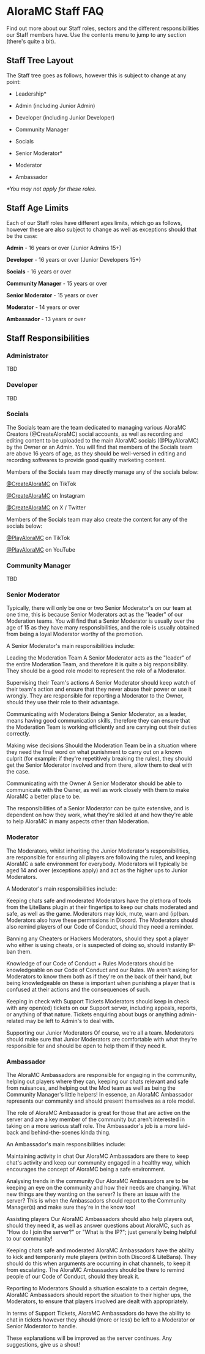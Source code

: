 # AloraMC Staff FAQ
Find out more about our Staff roles, sectors and the different responsibilities our Staff members have. Use the contents menu to jump to any section (there's quite a bit).

## Staff Tree Layout
The Staff tree goes as follows, however this is subject to change at any point:

- Leadership*

- Admin (including Junior Admin)

- Developer (including Junior Developer)

- Community Manager

- Socials

- Senior Moderator*

- Moderator

- Ambassador

*\*You may not apply for these roles.*

## Staff Age Limits
Each of our Staff roles have different ages limits, which go as follows, however these are also subject to change as well as exceptions should that be the case:

**Admin** - 16 years or over (Junior Admins 15+)

**Developer** - 16 years or over (Junior Developers 15+)

**Socials** - 16 years or over

**Community Manager** - 15 years or over

**Senior Moderator** - 15 years or over

**Moderator** - 14 years or over

**Ambassador** - 13 years or over

## Staff Responsibilities
### Administrator
TBD

### Developer
TBD

### Socials
The Socials team are the team dedicated to managing various AloraMC Creators (@CreateAloraMC) social accounts, as well as recording and editing content to be uploaded to the main AloraMC socials (@PlayAloraMC) by the Owner or an Admin. You will find that members of the Socials team are above 16 years of age, as they should be well-versed in editing and recording softwares to provide good quality marketing content.

Members of the Socials team may directly manage any of the socials below:

[@CreateAloraMC](https://www.tiktok.com/@createaloramc) on TikTok

[@CreateAloraMC](https://www.instagram.com/createaloramc) on Instagram

[@CreateAloraMC](https://x.com/CreateAloraMC) on X / Twitter

Members of the Socials team may also create the content for any of the socials below:

[@PlayAloraMC](https://www.tiktok.com/@playaloramc) on TikTok

[@PlayAloraMC](https://www.youtube.com/@PlayAloraMC) on YouTube

### Community Manager
TBD

### Senior Moderator
Typically, there will only be one or two Senior Moderator's on our team at one time, this is because Senior Moderators act as the "leader" of our Moderation teams. You will find that a Senior Moderator is usually over the age of 15 as they have many responsibilities, and the role is usually obtained from being a loyal Moderator worthy of the promotion.

A Senior Moderator's main responsibilities include:

Leading the Moderation Team
A Senior Moderator acts as the "leader" of the entire Moderation Team, and therefore it is quite a big responsibility. They should be a good role model to represent the role of a Moderator.

Supervising their Team's actions
A Senior Moderator should keep watch of their team's action and ensure that they never abuse their power or use it wrongly. They are responsible for reporting a Moderator to the Owner, should they use their role to their advantage.

Communicating with Moderators
Being a Senior Moderator, as a leader, means having good communication skills, therefore they can ensure that the Moderation Team is working efficiently and are carrying out their duties correctly.

Making wise decisions
Should the Moderation Team be in a situation where they need the final word on what punishment to carry out on a known culprit (for example: if they're repetitively breaking the rules), they should get the Senior Moderator involved and from there, allow them to deal with the case. 

Communicating with the Owner
A Senior Moderator should be able to communicate with the Owner, as well as work closely with them to make AloraMC a better place to be.

The responsibilities of a Senior Moderator can be quite extensive, and is dependent on how they work, what they're skilled at and how they're able to help AloraMC in many aspects other than Moderation.

### Moderator
The Moderators, whilst inheriting the Junior Moderator's responsibilities, are responsible for ensuring all players are following the rules, and keeping AloraMC a safe environment for everybody. Moderators will typically be aged 14 and over (exceptions apply) and act as the higher ups to Junior Moderators. 

A Moderator's main responsibilities include: 

Keeping chats safe and moderated
Moderators have the plethora of tools from the LiteBans plugin at their fingertips to keep our chats moderated and safe, as well as the game. Moderators may kick, mute, warn and (ip)ban. Moderators also have these permissions in Discord. The Moderators should also remind players of our Code of Conduct, should they need a reminder.

Banning any Cheaters or Hackers
Moderators, should they spot a player who either is using cheats, or is suspected of doing so, should instantly IP-ban them.

Knowledge of our Code of Conduct + Rules
Moderators should be knowledgeable on our Code of Conduct and our Rules. We aren't asking for Moderators to know them both as if they're on the back of their hand, but being knowledgeable on these is important when punishing a player that is confused at their actions and the consequences of such.

Keeping in check with Support Tickets
Moderators should keep in check with any open(ed) tickets on our Support server, including appeals, reports, or anything of that nature. Tickets enquiring about bugs or anything admin-related may be left to Admin's to deal with.

Supporting our Junior Moderators
Of course, we're all a team. Moderators should make sure that Junior Moderators are comfortable with what they're responsible for and should be open to help them if they need it.

### Ambassador
The AloraMC Ambassadors are responsible for engaging in the community, helping out players where they can, keeping our chats relevant and safe from nuisances, and helping out the Mod team as well as being the Community Manager's little helpers! In essence, an AloraMC Ambassador represents our community and should present themselves as a role model.

The role of AloraMC Ambassador is great for those that are active on the server and are a key member of the community but aren't interested in taking on a more serious staff role. The Ambassador's job is a more laid-back and behind-the-scenes kinda thing.

An Ambassador's main responsibilities include: 

Maintaining activity in chat
Our AloraMC Ambassadors are there to keep chat's activity and keep our community engaged in a healthy way, which encourages the concept of AloraMC being a safe environment. 

Analysing trends in the community
Our AloraMC Ambassadors are to be keeping an eye on the community and how their needs are changing. What new things are they wanting on the server? Is there an issue with the server? This is  when the Ambassadors should report to the Community Manager(s) and make sure they're in the know too!

Assisting players
Our AloraMC Ambassadors should also help players out, should they need it, as well as answer questions about AloraMC, such as "How do I join the server?" or "What is the IP?"; just generally being helpful to our community!

Keeping chats safe and moderated
AloraMC Ambassadors have the ability to kick and temporarily mute players (within both Discord & LiteBans). They should do this when arguments are occurring in chat channels, to keep it from escalating. The AloraMC Ambassadors should be there to remind people of our Code of Conduct, should they break it.

Reporting to Moderators
Should a situation escalate to a certain degree, AloraMC Ambassadors should report the situation to their higher ups, the Moderators, to ensure that players involved are dealt with appropriately.

In terms of Support Tickets, AloraMC Ambassadors do have the ability to chat in tickets however they should (more or less) be left to a Moderator or Senior Moderator to handle.

These explanations will be improved as the server continues. Any suggestions, give us a shout!